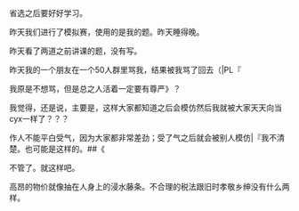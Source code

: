 省选之后要好好学习。

昨天我们进行了模拟赛，使用的是我的题。昨天睡得晚。

昨天看了两道之前讲课的题，没有写。

昨天我的一个朋友在一个50人群里骂我，结果被我骂了回去（|PL『

我原是不想骂，但是总之人活着一定要有尊严》？

我觉得，还是说，主要是，这样大家都知道之后会模仿然后我就被大家天天向当cyx一样了？？？

作人不能平白受气，因为大家都非常差劲；受了气之后就会被别人模仿|『我不清楚。也可能是这样的。##《

不管了。就这样吧。

高昂的物价就像抽在人身上的浸水藤条。不合理的税法跟旧时孝敬乡绅没有什么两样。
<!--stackedit_data:
eyJoaXN0b3J5IjpbLTEyOTk4NDAyMDUsLTE0NjQyNDc3NzldfQ
==
-->